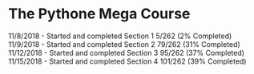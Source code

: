 # The Pythone Mega Course

11/8/2018  - Started and completed Section 1
             5/262 (2% Completed)
11/9/2018  - Started and completed Section 2
             79/262 (31% Completed)
11/12/2018 - Started and completed Section 3
             95/262 (37% Completed)
11/15/2018 - Started and completed Section 4
             101/262 (39% Completed)
